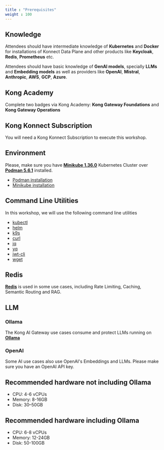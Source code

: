```yaml
---
title : "Prerequisites"
weight : 100
---
```



## Knowledge

Attendees should have intermediate knowledge of **Kubernetes** and **Docker** for installations of Konnect Data Plane and other products like **Keycloak**, **Redis**, **Prometheus** etc.

Attendees should have basic knowledge of **GenAI models**, specially **LLMs** and **Embedding models** as well as providers like **OpenAI**, **Mistral**, **Anthropic**, **AWS**, **GCP**, **Azure**.


## Kong Academy

Complete two badges via Kong Academy: **Kong Gateway Foundations** and **Kong Gateway Operations**


## Kong Konnect Subscription
You will need a Kong Konnect Subscription to execute this workshop.


## Environment
Please, make sure you have [**Minikube 1.36.0**](https://minikube.sigs.k8s.io/) Kubernetes Cluster over [**Podman 5.6.1**](https://podman.io/) installed.

* [Podman installation](https://podman.io/docs/installation)
* [Minikube installation](https://minikube.sigs.k8s.io/docs/start)


## Command Line Utilities
In this workshop, we will use the following command line utilities

* [kubectl](https://kubernetes.io/docs/tasks/tools/#kubectl)
* [helm](https://helm.sh/docs/intro/install/)
* [k9s](https://k9scli.io/)
* [curl](https://curl.se/)
* [jq](https://jqlang.org/)
* [yq](https://github.com/mikefarah/yq)
* [jwt-cli](https://github.com/mike-engel/jwt-cli)
* [wget](https://www.gnu.org/software/wget/)


## Redis
[**Redis**](https://redis.io/docs/) is used in some use cases, including Rate Limiting, Caching, Semantic Routing and RAG.


## LLM
### Ollama
The Kong AI Gateway use cases consume and protect LLMs running on [**Ollama**](https://github.com/ollama)


### OpenAI
Some AI use cases also use OpenAI's Embeddings and LLMs. Please make sure you have an OpenAI API key.



## Recommended hardware not including Ollama

* CPU: 4-6 vCPUs
* Memory: 8-16GB
* Disk: 30–50GB

## Recommended hardware including Ollama

* CPU: 6-8 vCPUs
* Memory: 12-24GB
* Disk:	50-100GB

